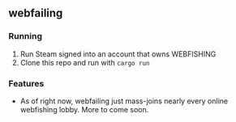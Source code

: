## webfailing
### Running
1. Run Steam signed into an account that owns WEBFISHING
2. Clone this repo and run with `cargo run`

### Features
- As of right now, webfailing just mass-joins nearly every online webfishing lobby. More to come soon.
